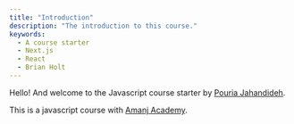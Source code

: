 ```yaml
---
title: "Introduction"
description: "The introduction to this course."
keywords:
  - A course starter
  - Next.js
  - React
  - Brian Holt
---
```


Hello! And welcome to the Javascript course starter by [Pouria Jahandideh][linkedin].


This is a javascript course with [Amanj Academy][amanj].

[linkedin]: https://www.linkedin.com/in/pouria-jahandideh-879040157/
[amanj]: https://amanjacademy.com/javascript/
